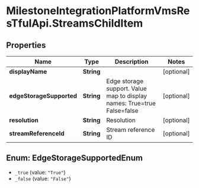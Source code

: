# MilestoneIntegrationPlatformVmsResTfulApi.StreamsChildItem

## Properties
Name | Type | Description | Notes
------------ | ------------- | ------------- | -------------
**displayName** | **String** |  | [optional] 
**edgeStorageSupported** | **String** | Edge storage support. Value map to display names:  True&#x3D;true   False&#x3D;false    | [optional] 
**resolution** | **String** | Resolution | [optional] 
**streamReferenceId** | **String** | Stream reference ID | [optional] 

<a name="EdgeStorageSupportedEnum"></a>
## Enum: EdgeStorageSupportedEnum

* `_true` (value: `"True"`)
* `_false` (value: `"False"`)

